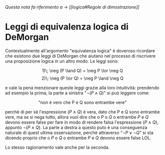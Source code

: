 
_Questa nota fa riferimento a $\rightarrow$ [[logica#Regole di dimostrazione]]_
# Leggi di equivalenza logica di DeMorgan
Contestualmente all'argomento "equivalenza logica" è doveroso ricordare che esistono due leggi di DeMorgan che aiutano nel processo di riscrivere una proposizione logica in un altro modo. Le leggi sono:

<div align="center">
<span class="math display">1)\; \neg (P \land Q) = \neg P \lor \neg Q</span>
</div>

<div align="center">
<span class="math display">2)\; \neg (P \lor Q) = \neg P \land \neg Q</span>
</div>

e vale la pena menzionare queste leggi grazie alla loro intuitività: prendendo ad esempio la prima, la parte a sinistra "$\neg (P \land Q)$" si può leggere come: 
<center>"non è vero che P e Q sono entrambe vere"</center>

perchè di per sè l'espressione $(P \land Q)$ è vera, dato che P e Q sono entrambe vere, ma se si nega tutto, allora vuol dire che o $P$ o $Q$ o entrambe $P$ e $Q$ devono essere false per fare in modo di rendere falsa l'espressione $(P \land Q)$, appunto $\neg (P \land Q)$. La parte a destra a questo puto è una conseguenza naturale di quest ultima osservazione, perchè attraverso "$\neg P \lor \neg Q$"  si sta dicendo proprio che o $P$ o $Q$ o entrambe $P$ e $Q$ devono essere false LOL.

Lo stesso ragionamento vale anche per la seconda.